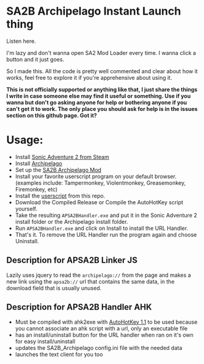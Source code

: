# SA2B Archipelago Instant Launch thing

Listen here. 

I'm lazy and don't wanna open SA2 Mod Loader every time. I wanna click a button and it just goes.

So I made this. All the code is pretty well commented and clear about how it works, feel free to explore it if you're apprehensive about using it.

**This is not officially supported or anything like that, I just share the things I write in case someone else may find it useful or something. Use if you wanna but don't go asking anyone for help or bothering anyone if you can't get it to work. The only place you should ask for help is in the issues section on this github page. Got it?**

# Usage:
 - Install [Sonic Adventure 2 from Steam](https://store.steampowered.com/app/213610/Sonic_Adventure_2/)
 - Install [Archipelago](https://archipelago.gg)
 - Set up the [SA2B Archipelago Mod](https://archipelago.gg/tutorial/Sonic%20Adventure%202%20Battle/setup/en)
 - Install your favorite userscript program on your default browser. (examples include: Tampermonkey, Violentmonkey, Greasemonkey, Firemonkey, etc)
 - Install the [userscript](https://raw.githubusercontent.com/cheatfreak47/apsa2b-linker-handler/main/APSA2BLinker.user.js) from this repo.
 - Download the Compiled Release or Compile the AutoHotKey script yourself.
 - Take the resulting `APSA2BHandler.exe` and put it in the Sonic Adventure 2 install folder or the Archipelago install folder.
 - Run `APSA2BHandler.exe` and click on Install to install the URL Handler.
 - That's it. To remove the URL Handler run the program again and choose Uninstall.

## Description for APSA2B Linker JS
Lazily uses jquery to read the `archipelago://` from the page and makes a new link using the `apsa2b://` url that contains the same data, in the download field that is usually unused.

## Description for APSA2B Handler AHK
- Must be compiled with ahk2exe with [AutoHotKey 1.1](https://www.autohotkey.com/download/ahk-install.exe) to be used because you cannot associate an ahk script with a url, only an executable file
- has an install/uninstall button for the URL handler when ran on it's own for easy install/uninstall
- updates the SA2B_Archipelago config.ini file with the needed data
- launches the text client for you too
